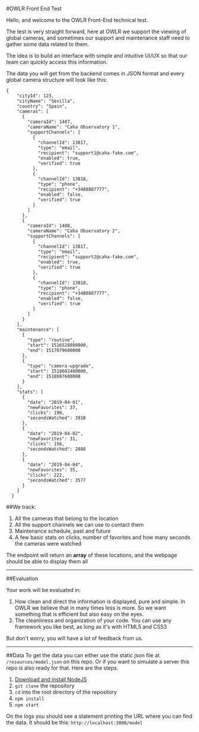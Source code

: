 #OWLR Front End Test

Hello, and welcome to the OWLR Front-End technical test.

The test is very straight forward, here at OWLR we support the viewing of global cameras, and sometimes our support and maintenance staff need to gather some data related to them.

The idea is to build an interface with simple and intuitive UI/UX so that our team can quickly access this information.

The data you will get from the backend comes in JSON format and every global camera structure will look like this:

```$json
{
    "cityId": 123,
    "cityName": "Sevilla",
    "country": "Spain",
    "cameras": [
      {
        "cameraId": 1487,
        "cameraName": "Caha Observatory 1",
        "supportChannels": [
          {
            "channelId": 13817,
            "type": "email",
            "recipient": "support1@caha-fake.com",
            "enabled": true,
            "verified": true
          },
          {
            "channelId": 13818,
            "type": "phone",
            "recipient": "+3488887777",
            "enabled": false,
            "verified": true
          }
        ]
      },
      {
        "cameraId": 1488,
        "cameraName": "Caha Observatory 2",
        "supportChannels": [
          {
            "channelId": 13817,
            "type": "email",
            "recipient": "support2@caha-fake.com",
            "enabled": true,
            "verified": true
          },
          {
            "channelId": 13818,
            "type": "phone",
            "recipient": "+3488887777",
            "enabled": false,
            "verified": true
          }
        ]
      }
    ],
    "maintenance": [
      {
        "type": "routine",
        "start": 1516528800000,
        "end": 1517079600000
      },
      {
        "type": "camera-upgrade",
        "start": 1518602400000,
        "end": 1518807600000
      }
    ],
    "stats": [
      {
        "date": "2019-04-01",
        "newFavorites": 37,
        "clicks": 198,
        "secondsWatched": 3918
      },
      {
        "date": "2019-04-02",
        "newFavorites": 31,
        "clicks": 156,
        "secondsWatched": 2888
      },
      {
        "date": "2019-04-04",
        "newFavorites": 35,
        "clicks": 222,
        "secondsWatched": 3577
      }
    ]
  }
```

##We track:
 
 1. All the cameras that belong to the location
 2. All the support channels we can use to contact them
 3. Maintenance schedule, past and future
 4. A few basic stats on clicks, number of favorites and how many seconds the cameras were watched
 
 The endpoint will return an **array** of these locations, and the webpage should be able to display them all 
 
 ---
##Evaluation

Your work will be evaluated in: 

1. How clean and direct the information is displayed, pure and simple. In OWLR we believe that in many times less is more. So we want something that is efficient but also easy on the eyes.
2. The cleanliness and organization of your code. You can use any framework you like best, as long as it's with HTML5 and CSS3

But don't worry, you will have a lot of feedback from us. 

----
##Data
To get the data you can either use the static json file at `/resources/model.json` on this repo. Or if you want to simulate a server this repo is also ready for that. Here are the steps.

1. [Download and install NodeJS](https://nodejs.org/en/download/)
2. `git clone` the repository
3. `cd` into the root directory of the repository 
4. `npm install`
5. `npm start`

On the logs you should see a statement printing the URL where you can find the data. It should be this:
`http://localhost:3000/model`